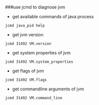 ###use jcmd to diagnose jvm
- get available commands of java process
```
jcmd java_pid help
```
- get jvm version
```
jcmd 31492 VM.version
```
- get system properties of jvm
```
jcmd 31492 VM.system_properties
```

- get flags of jvm
```
jcmd 31492 VM.flags
```

- get commandline arguments of jvm
```
jcmd 31492 VM.command_line
```

